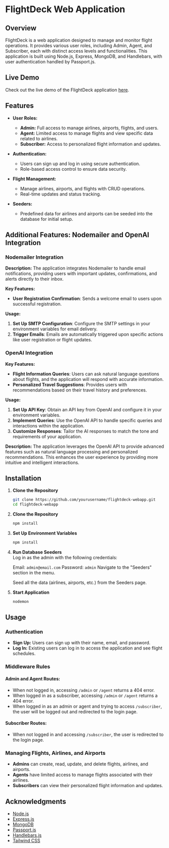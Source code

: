 # FlightDeck Web Application

## Overview

FlightDeck is a web application designed to manage and monitor flight operations. It provides various user roles, including Admin, Agent, and Subscriber, each with distinct access levels and functionalities. This application is built using Node.js, Express, MongoDB, and Handlebars, with user authentication handled by Passport.js.

## Live Demo

Check out the live demo of the FlightDeck application [here](flightdeck-web-app.azurewebsites.net).

## Features
- **User Roles:** 
  - **Admin:** Full access to manage airlines, airports, flights, and users.
  - **Agent:** Limited access to manage flights and view specific data related to airlines.
  - **Subscriber:** Access to personalized flight information and updates.

- **Authentication:** 
  - Users can sign up and log in using secure authentication.
  - Role-based access control to ensure data security.

- **Flight Management:**
  - Manage airlines, airports, and flights with CRUD operations.
  - Real-time updates and status tracking.

- **Seeders:**
  - Predefined data for airlines and airports can be seeded into the database for initial setup.

## Additional Features: Nodemailer and OpenAI Integration

### Nodemailer Integration

**Description:**
The application integrates Nodemailer to handle email notifications, providing users with important updates, confirmations, and alerts directly to their inbox.

**Key Features:**
- **User Registration Confirmation**: Sends a welcome email to users upon successful registration.

**Usage:**
1. **Set Up SMTP Configuration**: Configure the SMTP settings in your environment variables for email delivery.
2. **Trigger Emails**: Emails are automatically triggered upon specific actions like user registration or flight updates.

### OpenAI Integration

**Key Features:**
- **Flight Information Queries**: Users can ask natural language questions about flights, and the application will respond with accurate information.
- **Personalized Travel Suggestions**: Provides users with recommendations based on their travel history and preferences.

**Usage:**
1. **Set Up API Key**: Obtain an API key from OpenAI and configure it in your environment variables.
2. **Implement Queries**: Use the OpenAI API to handle specific queries and interactions within the application.
3. **Customize Responses**: Tailor the AI responses to match the tone and requirements of your application.

**Description:**
The application leverages the OpenAI API to provide advanced features such as natural language processing and personalized recommendations. This enhances the user experience by providing more intuitive and intelligent interactions.

## Installation
1. **Clone the Repository**		
   ```bash
   git clone https://github.com/yourusername/flightdeck-webapp.git
   cd flightdeck-webapp		

2. **Clone the Repository**		
   ```bash
   npm install		

3. **Set Up Environment Variables**		
   ```bash
   npm install		

4. **Run Database Seeders**		
	Log in as the admin with the following credentials:

	Email: `admin@email.com`
	Password: `admin`
	Navigate to the "Seeders" section in the menu.

	Seed all the data (airlines, airports, etc.) from the Seeders page.

5. **Start Application**		
   ```bash
   nodemon

## Usage

### Authentication

- **Sign Up:** Users can sign up with their name, email, and password.
- **Log In:** Existing users can log in to access the application and see flight schedules.

### Middleware Rules

#### Admin and Agent Routes:

- When not logged in, accessing `/admin` or `/agent` returns a 404 error.
- When logged in as a subscriber, accessing `/admin` or `/agent` returns a 404 error.
- When logged in as an admin or agent and trying to access `/subscriber`, the user will be logged out and redirected to the login page.

#### Subscriber Routes:

- When not logged in and accessing `/subscriber`, the user is redirected to the login page.

### Managing Flights, Airlines, and Airports

- **Admins** can create, read, update, and delete flights, airlines, and airports.
- **Agents** have limited access to manage flights associated with their airlines.
- **Subscribers** can view their personalized flight information and updates.

## Acknowledgments

- [Node.js](https://nodejs.org/)
- [Express.js](https://expressjs.com/)
- [MongoDB](https://www.mongodb.com/)
- [Passport.js](http://www.passportjs.org/)
- [Handlebars.js](https://handlebarsjs.com/)
- [Tailwind CSS](https://tailwindcss.com/)